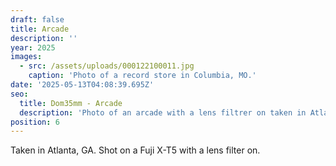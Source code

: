 ```yaml
---
draft: false
title: Arcade
description: ''
year: 2025
images:
  - src: /assets/uploads/000122100011.jpg
    caption: 'Photo of a record store in Columbia, MO.'
date: '2025-05-13T04:08:39.695Z'
seo:
  title: Dom35mm - Arcade
  description: 'Photo of an arcade with a lens filtrer on taken in Atlanta, GA (2025).'
position: 6
---
```



Taken in Atlanta, GA. Shot on a Fuji X-T5 with a lens filter on.
